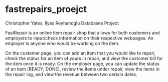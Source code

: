 # fastrepairs_proejct

Christopher Yates, Ilyas Reyhanoglu
Databases Project

FastRepair is an online item repair shop that allows for both customers and employers to input/check information on their respective webpages. An employer is anyone who would be working on the item.

On the customer page, you can add an item that you would like to repair, check the status for an item of yours in repair, and view the customer bill for the item once it is ready. On the employer page, you can update the status of an item (READY, DONE), review the items under repair, view the items in the repair log, and view the revenue between two certain dates. 

